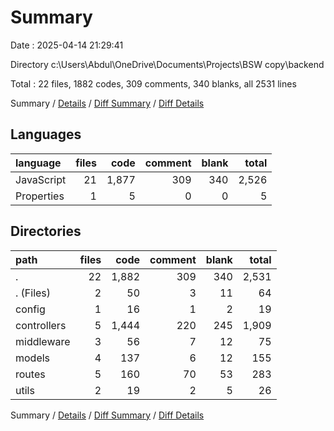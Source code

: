 # Summary

Date : 2025-04-14 21:29:41

Directory c:\\Users\\Abdul\\OneDrive\\Documents\\Projects\\BSW copy\\backend

Total : 22 files,  1882 codes, 309 comments, 340 blanks, all 2531 lines

Summary / [Details](details.md) / [Diff Summary](diff.md) / [Diff Details](diff-details.md)

## Languages
| language | files | code | comment | blank | total |
| :--- | ---: | ---: | ---: | ---: | ---: |
| JavaScript | 21 | 1,877 | 309 | 340 | 2,526 |
| Properties | 1 | 5 | 0 | 0 | 5 |

## Directories
| path | files | code | comment | blank | total |
| :--- | ---: | ---: | ---: | ---: | ---: |
| . | 22 | 1,882 | 309 | 340 | 2,531 |
| . (Files) | 2 | 50 | 3 | 11 | 64 |
| config | 1 | 16 | 1 | 2 | 19 |
| controllers | 5 | 1,444 | 220 | 245 | 1,909 |
| middleware | 3 | 56 | 7 | 12 | 75 |
| models | 4 | 137 | 6 | 12 | 155 |
| routes | 5 | 160 | 70 | 53 | 283 |
| utils | 2 | 19 | 2 | 5 | 26 |

Summary / [Details](details.md) / [Diff Summary](diff.md) / [Diff Details](diff-details.md)